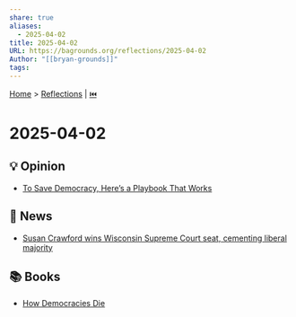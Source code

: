 ```yaml
---
share: true
aliases:
  - 2025-04-02
title: 2025-04-02
URL: https://bagrounds.org/reflections/2025-04-02
Author: "[[bryan-grounds]]"
tags: 
---
```

[Home](../index.md) > [Reflections](./index.md) | [⏮️](./2025-04-01.md)  
# 2025-04-02  
## 💡 Opinion  
- [To Save Democracy, Here’s a Playbook That Works](../videos/to-save-democracy-heres-a-playbook-that-works.md)  
  
## 📰 News  
- [Susan Crawford wins Wisconsin Supreme Court seat, cementing liberal majority](../videos/susan-crawford-wins-wisconsin-supreme-court-seat-cementing-liberal-majority.md)  
  
## 📚 Books  
- [How Democracies Die](../books/how-democracies-die.md)  
